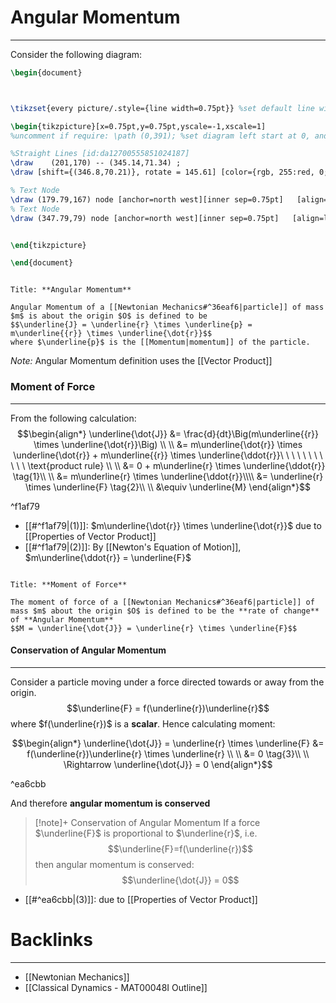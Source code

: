 # Angular Momentum
---
Consider the following diagram:
```tikz
\begin{document}



\tikzset{every picture/.style={line width=0.75pt}} %set default line width to 0.75pt        

\begin{tikzpicture}[x=0.75pt,y=0.75pt,yscale=-1,xscale=1]
%uncomment if require: \path (0,391); %set diagram left start at 0, and has height of 391

%Straight Lines [id:da12700555851024187] 
\draw    (201,170) -- (345.14,71.34) ;
\draw [shift={(346.8,70.21)}, rotate = 145.61] [color={rgb, 255:red, 0; green, 0; blue, 0 }  ][line width=0.75]    (10.93,-3.29) .. controls (6.95,-1.4) and (3.31,-0.3) .. (0,0) .. controls (3.31,0.3) and (6.95,1.4) .. (10.93,3.29)   ;

% Text Node
\draw (179.79,167) node [anchor=north west][inner sep=0.75pt]   [align=left] {$\displaystyle O$};
% Text Node
\draw (347.79,79) node [anchor=north west][inner sep=0.75pt]   [align=left] {$\displaystyle \underline{r}$};


\end{tikzpicture}

\end{document}
```
```ad-Definition

Title: **Angular Momentum**

Angular Momentum of a [[Newtonian Mechanics#^36eaf6|particle]] of mass $m$ is about the origin $O$ is defined to be
$$\underline{J} = \underline{r} \times \underline{p} = m\underline{{r}} \times \underline{\dot{r}}$$
where $\underline{p}$ is the [[Momentum|momentum]] of the particle. 
```

*Note:* Angular Momentum definition uses the [[Vector Product]]
### Moment of Force
---
From the following calculation:
$$\begin{align*} \underline{\dot{J}} &= \frac{d}{dt}\Big(m\underline{{r}} \times \underline{\dot{r}}\Big) \\ \\ &= m\underline{\dot{r}} \times \underline{\dot{r}} + m\underline{{r}} \times \underline{\ddot{r}}\ \ \ \ \ \ \ \ \ \ \ \text{product rule} \\ \\
&= 0 + m\underline{r}  \times \underline{\ddot{r}} \tag{1}\\ \\
&= m\underline{r} \times \underline{\ddot{r}}\\\\
&= \underline{r} \times \underline{F} \tag{2}\\ \\
&\equiv  \underline{M}
\end{align*}$$

^f1af79

- [[#^f1af79|$(1)$]]: $m\underline{\dot{r}} \times \underline{\dot{r}}$ due to [[Properties of Vector Product]]
-  [[#^f1af79|$(2)$]]: By [[Newton's Equation of Motion]], $m\underline{\ddot{r}} = \underline{F}$

```ad-Definition

Title: **Moment of Force**

The moment of force of a [[Newtonian Mechanics#^36eaf6|particle]] of mass $m$ about the origin $O$ is defined to be the **rate of change** of **Angular Momentum** 
$$M = \underline{\dot{J}} = \underline{r} \times \underline{F}$$
```

#### Conservation of Angular Momentum
---
Consider a particle moving under a force directed towards or away from the origin. 
$$\underline{F} = f(\underline{r})\underline{r}$$
where $f(\underline{r})$ is a **scalar**. Hence calculating moment:

$$\begin{align*} \underline{\dot{J}} = \underline{r} \times \underline{F} &= f(\underline{r})\underline{r} \times \underline{r} \\ \\
&= 0 \tag{3}\\ \\
\Rightarrow \underline{\dot{J}} = 0 \end{align*}$$

^ea6cbb

And therefore **angular momentum is conserved**

> [!note]+ Conservation of Angular Momentum
> If a force $\underline{F}$ is proportional to $\underline{r}$, i.e. 
> $$\underline{F}=f(\underline{r})$$
> then angular momentum is conserved:
> $$\underline{\dot{J}} = 0$$

-  [[#^ea6cbb|$(3)$]]: due to [[Properties of Vector Product]]

# Backlinks
---
- [[Newtonian Mechanics]]
- [[Classical Dynamics - MAT00048I Outline]]